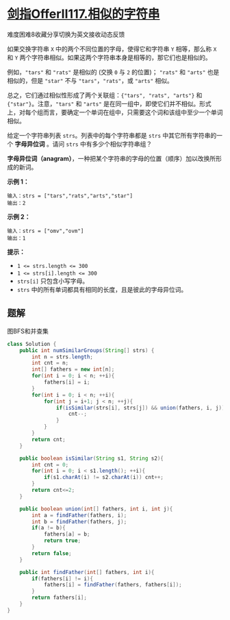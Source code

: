 # [剑指OfferII117.相似的字符串](https://leetcode-cn.com/problems/H6lPxb/)

难度困难8收藏分享切换为英文接收动态反馈

如果交换字符串 `X` 中的两个不同位置的字母，使得它和字符串 `Y` 相等，那么称 `X` 和 `Y` 两个字符串相似。如果这两个字符串本身是相等的，那它们也是相似的。

例如，`"tars"` 和 `"rats"` 是相似的 (交换 `0` 与 `2` 的位置)； `"rats"` 和 `"arts"` 也是相似的，但是 `"star"` 不与 `"tars"`，`"rats"`，或 `"arts"` 相似。

总之，它们通过相似性形成了两个关联组：`{"tars", "rats", "arts"}` 和 `{"star"}`。注意，`"tars"` 和 `"arts"` 是在同一组中，即使它们并不相似。形式上，对每个组而言，要确定一个单词在组中，只需要这个词和该组中至少一个单词相似。

给定一个字符串列表 `strs`。列表中的每个字符串都是 `strs` 中其它所有字符串的一个 **字母异位词** 。请问 `strs` 中有多少个相似字符串组？

**字母异位词（anagram）**，一种把某个字符串的字母的位置（顺序）加以改换所形成的新词。

 

**示例 1：**

```
输入：strs = ["tars","rats","arts","star"]
输出：2
```

**示例 2：**

```
输入：strs = ["omv","ovm"]
输出：1
```

 

**提示：**

- `1 <= strs.length <= 300`
- `1 <= strs[i].length <= 300`
- `strs[i]` 只包含小写字母。
- `strs` 中的所有单词都具有相同的长度，且是彼此的字母异位词。

## 题解

图BFS和并查集

```java
class Solution {
    public int numSimilarGroups(String[] strs) {
        int n = strs.length;
        int cnt = n;
        int[] fathers = new int[n];
        for(int i = 0; i < n; ++i){
            fathers[i] = i;
        }
        for(int i = 0; i < n; ++i){
            for(int j = i+1; j < n; ++j){
                if(isSimilar(strs[i], strs[j]) && union(fathers, i, j)){
                    cnt--;
                }
            }
        }
        return cnt;
    }

    public boolean isSimilar(String s1, String s2){
        int cnt = 0;
        for(int i = 0; i < s1.length(); ++i){
            if(s1.charAt(i) != s2.charAt(i)) cnt++;
        }
        return cnt<=2;
    }

    public boolean union(int[] fathers, int i, int j){
        int a = findFather(fathers, i);
        int b = findFather(fathers, j);
        if(a != b){
            fathers[a] = b;
            return true;
        }
        return false;
    }

    public int findFather(int[] fathers, int i){
        if(fathers[i] != i){
            fathers[i] = findFather(fathers, fathers[i]);
        }
        return fathers[i];
    }
}
```

